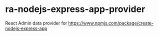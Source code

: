 # ra-nodejs-express-app-provider
React Admin data provider for https://www.npmjs.com/package/create-nodejs-express-app
